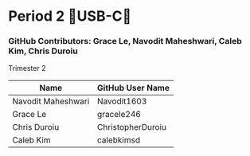 # Period 2  🔋USB-C🔋
### GitHub Contributors: Grace Le, Navodit Maheshwari, Caleb Kim, Chris Duroiu
Trimester 2 

| Name|GitHub User Name|
| ------------- | ------------- |
|Navodit Maheshwari| Navodit1603  |
|Grace Le| gracele246  |
|Chris Duroiu| ChristopherDuroiu|
|Caleb Kim | calebkimsd| 
